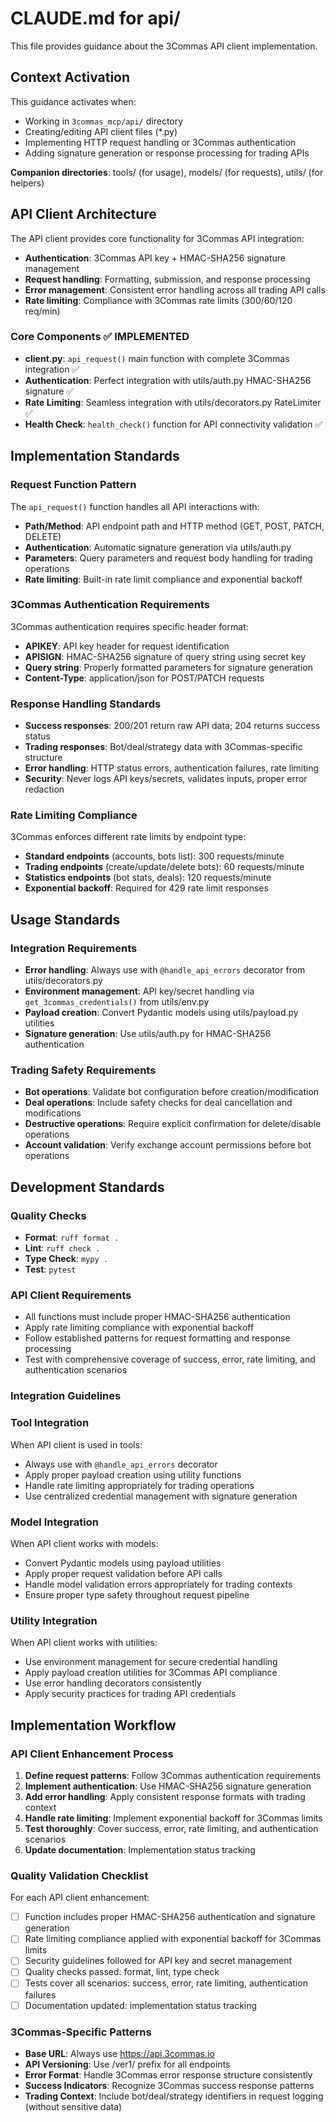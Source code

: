# CLAUDE.md for api/

This file provides guidance about the 3Commas API client implementation.

## Context Activation
This guidance activates when:
- Working in `3commas_mcp/api/` directory
- Creating/editing API client files (*.py)
- Implementing HTTP request handling or 3Commas authentication
- Adding signature generation or response processing for trading APIs

**Companion directories**: tools/ (for usage), models/ (for requests), utils/ (for helpers)

## API Client Architecture

The API client provides core functionality for 3Commas API integration:
- **Authentication**: 3Commas API key + HMAC-SHA256 signature management
- **Request handling**: Formatting, submission, and response processing
- **Error management**: Consistent error handling across all trading API calls
- **Rate limiting**: Compliance with 3Commas rate limits (300/60/120 req/min)

### Core Components ✅ **IMPLEMENTED**
- **client.py**: `api_request()` main function with complete 3Commas integration ✅
- **Authentication**: Perfect integration with utils/auth.py HMAC-SHA256 signature ✅
- **Rate Limiting**: Seamless integration with utils/decorators.py RateLimiter ✅
- **Health Check**: `health_check()` function for API connectivity validation ✅

## Implementation Standards

### Request Function Pattern
The `api_request()` function handles all API interactions with:
- **Path/Method**: API endpoint path and HTTP method (GET, POST, PATCH, DELETE)
- **Authentication**: Automatic signature generation via utils/auth.py
- **Parameters**: Query parameters and request body handling for trading operations
- **Rate limiting**: Built-in rate limit compliance and exponential backoff

### 3Commas Authentication Requirements
3Commas authentication requires specific header format:
- **APIKEY**: API key header for request identification
- **APISIGN**: HMAC-SHA256 signature of query string using secret key
- **Query string**: Properly formatted parameters for signature generation
- **Content-Type**: application/json for POST/PATCH requests

### Response Handling Standards
- **Success responses**: 200/201 return raw API data; 204 returns success status
- **Trading responses**: Bot/deal/strategy data with 3Commas-specific structure
- **Error handling**: HTTP status errors, authentication failures, rate limiting
- **Security**: Never logs API keys/secrets, validates inputs, proper error redaction

### Rate Limiting Compliance
3Commas enforces different rate limits by endpoint type:
- **Standard endpoints** (accounts, bots list): 300 requests/minute
- **Trading endpoints** (create/update/delete bots): 60 requests/minute
- **Statistics endpoints** (bot stats, deals): 120 requests/minute
- **Exponential backoff**: Required for 429 rate limit responses

## Usage Standards

### Integration Requirements
- **Error handling**: Always use with `@handle_api_errors` decorator from utils/decorators.py
- **Environment management**: API key/secret handling via `get_3commas_credentials()` from utils/env.py
- **Payload creation**: Convert Pydantic models using utils/payload.py utilities
- **Signature generation**: Use utils/auth.py for HMAC-SHA256 authentication

### Trading Safety Requirements
- **Bot operations**: Validate bot configuration before creation/modification
- **Deal operations**: Include safety checks for deal cancellation and modifications
- **Destructive operations**: Require explicit confirmation for delete/disable operations
- **Account validation**: Verify exchange account permissions before bot operations

## Development Standards

### Quality Checks
- **Format**: `ruff format .`
- **Lint**: `ruff check .`
- **Type Check**: `mypy .`
- **Test**: `pytest`

### API Client Requirements
- All functions must include proper HMAC-SHA256 authentication
- Apply rate limiting compliance with exponential backoff
- Follow established patterns for request formatting and response processing
- Test with comprehensive coverage of success, error, rate limiting, and authentication scenarios

### Integration Guidelines

### Tool Integration
When API client is used in tools:
- Always use with `@handle_api_errors` decorator
- Apply proper payload creation using utility functions
- Handle rate limiting appropriately for trading operations
- Use centralized credential management with signature generation

### Model Integration
When API client works with models:
- Convert Pydantic models using payload utilities
- Apply proper request validation before API calls
- Handle model validation errors appropriately for trading contexts
- Ensure proper type safety throughout request pipeline

### Utility Integration
When API client works with utilities:
- Use environment management for secure credential handling
- Apply payload creation utilities for 3Commas API compliance
- Use error handling decorators consistently
- Apply security practices for trading API credentials

## Implementation Workflow

### API Client Enhancement Process
1. **Define request patterns**: Follow 3Commas authentication requirements
2. **Implement authentication**: Use HMAC-SHA256 signature generation
3. **Add error handling**: Apply consistent response formats with trading context
4. **Handle rate limiting**: Implement exponential backoff for 3Commas limits
5. **Test thoroughly**: Cover success, error, rate limiting, and authentication scenarios
6. **Update documentation**: Implementation status tracking

### Quality Validation Checklist
For each API client enhancement:
- [ ] Function includes proper HMAC-SHA256 authentication and signature generation
- [ ] Rate limiting compliance applied with exponential backoff for 3Commas limits
- [ ] Security guidelines followed for API key and secret management
- [ ] Quality checks passed: format, lint, type check
- [ ] Tests cover all scenarios: success, error, rate limiting, authentication failures
- [ ] Documentation updated: implementation status tracking

### 3Commas-Specific Patterns
- **Base URL**: Always use https://api.3commas.io
- **API Versioning**: Use /ver1/ prefix for all endpoints
- **Error Format**: Handle 3Commas error response structure consistently
- **Success Indicators**: Recognize 3Commas success response patterns
- **Trading Context**: Include bot/deal/strategy identifiers in request logging (without sensitive data)